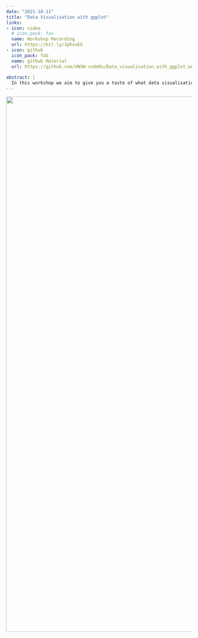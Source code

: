 ```yaml
---
date: "2021-10-11"
title: "Data Visualisation with ggplot"
links:
- icon: video
  # icon_pack: fas
  name: Workshop Recording 
  url: https://bit.ly/3phvuEX
- icon: github
  icon_pack: fab
  name: github Material
  url: https://github.com/UNSW-codeRs/Data_visualisation_with_ggplot_workshop 
  
abstract: |
  In this workshop we aim to give you a taste of what data visualisations are possible in R. We will dazzle you with an introduction to graphics creation using ggplot before changing how you see data using some core graphical principles.
---
```



<img src="data_vis.png" width=1450 style = "margin-left: 0px; margin-right: 0px; float:right;" >






